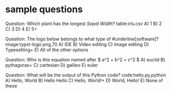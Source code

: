 # sample questions

Question: Which plant has the longest _Sepal Width_?
table:iris.csv
A) 1
B) 2
C) 3
D) 4
E) 5+

Question: The logo below belongs to what type of #underline[software]?
image:typst-logo.png,70
A) IDE
B) Video editing
C) Image editing
D) Typesetting+
E) All of the other options

Question: Who is this equation named after $ a^2 + b^2 = c^2 $
A) euclid
B) pythagoras+
C) cartesian
D) galileo
E) euler

Question: What will be the output of this Python code?
code:hello.py,python
A) Hello, World
B) Hello Hello
C) Hello, World!+
D) World, Hello! 
E) None of these
